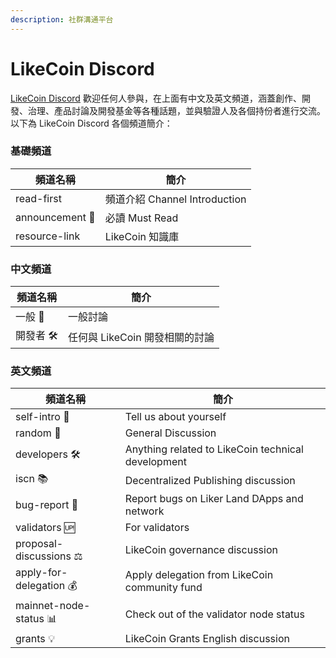 ```yaml
---
description: 社群溝通平台
---
```


# LikeCoin Discord

[LikeCoin Discord](http://discord.gg/likecoin) 歡迎任何人參與，在上面有中文及英文頻道，涵蓋創作、開發、治理、產品討論及開發基金等各種話題，並與驗證人及各個持份者進行交流。以下為 LikeCoin Discord 各個頻道簡介：

### 基礎頻道

| **頻道名稱**        | **簡介**                    |
| --------------- | ------------------------- |
| read-first      | 頻道介紹 Channel Introduction |
| announcement 📣 | 必讀 Must Read              |
| resource-link   | LikeCoin 知識庫              |

### 中文頻道

| **頻道名稱** | **簡介**               |
| -------- | -------------------- |
| 一般 👥    | 一般討論                 |
| 開發者 🛠   | 任何與 LikeCoin 開發相關的討論 |

### 英文頻道

| **頻道名稱**                | 簡介                                                 |
| ----------------------- | -------------------------------------------------- |
| self-intro 🙋           | Tell us about yourself                             |
| random 👥               | General Discussion                                 |
| developers 🛠           | Anything related to LikeCoin technical development |
| iscn 📚                 | Decentralized Publishing discussion                |
| bug-report 🐛           | Report bugs on Liker Land DApps and network        |
| validators 🆙           | For validators                                     |
| proposal-discussions ⚖  | LikeCoin governance discussion                     |
| apply-for-delegation 💰 | Apply delegation from LikeCoin community fund      |
| mainnet-node-status 📊  | Check out of the validator node status             |
| grants 💡               | LikeCoin Grants English discussion                 |
